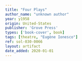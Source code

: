 ```yaml
---
title: "Four Plays"
author_name: "unknown author"
year: y1958
origin: United-States
publisher: 'Grove Press'
types: ['book-cover', book]
tags: [theatre, "Eugène Ionesco"]
ref: sol-030-0066
layout: artifact
date_added: 2020-01-01
---
```


